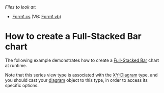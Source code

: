 <!-- default file list -->
*Files to look at*:

* [Form1.cs](./CS/Series_FullStackedBarChart/Form1.cs) (VB: [Form1.vb](./VB/Series_FullStackedBarChart/Form1.vb))
<!-- default file list end -->
# How to create a Full-Stacked Bar chart


The following example demonstrates how to create a [Full-Stacked Bar](https://docs.devexpress.com/WindowsForms/2974/controls-and-libraries/chart-control/series-views/2d-series-views/bar-series-views/full-stacked-bar-chart?p=netframework) chart at runtime.

Note that this series view type is associated with the [XY-Diagram](https://docs.devexpress.com/WindowsForms/5908/controls-and-libraries/chart-control/diagram/xy-diagram?p=netframework) type, and you should cast your [diagram](https://docs.devexpress.com/WindowsForms/DevExpress.XtraCharts.ChartControl.Diagram?p=netframework) object to this type, in order to access its specific options.
